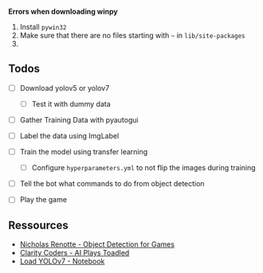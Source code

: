 **Errors when downloading winpy**

1. Install `pywin32`
2. Make sure that there are no files starting with `~` in `lib/site-packages`
3. 

## Todos

- [ ] Download yolov5 or yolov7 
    - [ ] Test it with dummy data
- [ ] Gather Training Data with pyautogui
- [ ] Label the data using ImgLabel
- [ ] Train the model using transfer learning
    - [ ] Configure `hyperparameters.yml` to not flip the images during training
- [ ] Tell the bot what commands to do from object detection
- [ ] Play the game


## Ressources

- [Nicholas Renotte - Object Detection for Games](https://www.youtube.com/watch?v=0efnQCHbsyE)
- [Clarity Coders - AI Plays Toadled](https://www.youtube.com/watch?v=aNWvfF6TLlg)
- [Load YOLOv7 - Notebook](https://colab.research.google.com/drive/1nKoC-_areXmc_20Xn7z6kcqHEKU7SJsX#scrollTo=2S577j74Qcqa)

